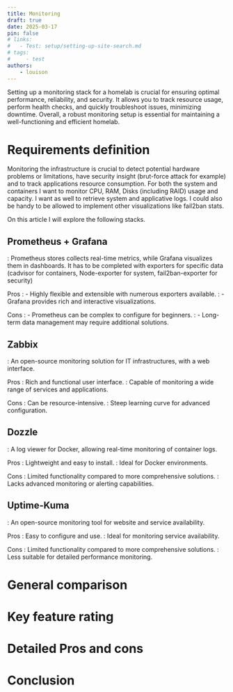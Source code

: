 ```yaml
---
title: Monitoring
draft: true 
date: 2025-03-17
pin: false
# links:
#   - Test: setup/setting-up-site-search.md
# tags:
#     - test
authors:
    - louison
---
```

Setting up a monitoring stack for a homelab is crucial for ensuring optimal performance, reliability, and security. It allows you to track resource usage, perform health checks, and quickly troubleshoot issues, minimizing downtime. Overall, a robust monitoring setup is essential for maintaining a well-functioning and efficient homelab.
<!-- more -->

# Requirements definition

Monitoring the infrastructure is crucial to detect potential hardware problems or limitations, have security insight (brut-force attack for example) and to track applications resource consumption. For both the system and containers I want to monitor CPU, RAM, Disks (including RAID) usage and capacity. I want as well to retrieve system and applicative logs. I could also be handy to be allowed to implement other visualizations like fail2ban stats.

On this article I will explore the following stacks.

## Prometheus + Grafana
: Prometheus stores collects real-time metrics, while Grafana visualizes them in dashboards. It has to be completed with exporters for specific data (cadvisor for containers, Node-exporter for system, fail2ban-exporter for security)

Pros
: - Highly flexible and extensible with numerous exporters available.
: - Grafana provides rich and interactive visualizations.

Cons
: - Prometheus can be complex to configure for beginners.
: - Long-term data management may require additional solutions.

## Zabbix
: An open-source monitoring solution for IT infrastructures, with a web interface.

Pros
: Rich and functional user interface.
: Capable of monitoring a wide range of services and applications.

Cons
: Can be resource-intensive.
: Steep learning curve for advanced configuration.

## Dozzle
: A log viewer for Docker, allowing real-time monitoring of container logs.

Pros
: Lightweight and easy to install.
: Ideal for Docker environments.

Cons
: Limited functionality compared to more comprehensive solutions.
: Lacks advanced monitoring or alerting capabilities.

## Uptime-Kuma
: An open-source monitoring tool for website and service availability.

Pros
: Easy to configure and use.
: Ideal for monitoring service availability.

Cons
: Limited functionality compared to more comprehensive solutions.
: Less suitable for detailed performance monitoring.


# General comparison

# Key feature rating

# Detailed Pros and cons

# Conclusion